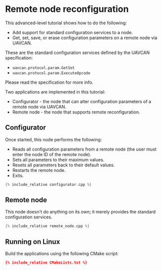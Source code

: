 ---
---

# Remote node reconfiguration

This advanced-level tutorial shows how to do the following:

* Add support for standard configuration services to a node.
* Get, set, save, or erase configuration parameters on a remote node via UAVCAN.

These are the standard configuration services defined by the UAVCAN specification:

* `uavcan.protocol.param.GetSet`
* `uavcan.protocol.param.ExecuteOpcode`

Please read the specification for more info.

Two applications are implemented in this tutorial:

* Configurator - the node that can alter configuration parameters of a remote node via UAVCAN.
* Remote node - the node that supports remote reconfiguration.

## Configurator

Once started, this node performs the following:

* Reads all configuration parameters from a remote node (the user must enter the node ID of the remote node).
* Sets all parameters to their maximum values.
* Resets all parameters back to their default values.
* Restarts the remote node.
* Exits.

```c++
{% include_relative configurator.cpp %}
```

## Remote node

This node doesn't do anything on its own; it merely provides the standard configuration services.

```c++
{% include_relative remote_node.cpp %}
```

## Running on Linux

Build the applications using the following CMake script:

```cmake
{% include_relative CMakeLists.txt %}
```
